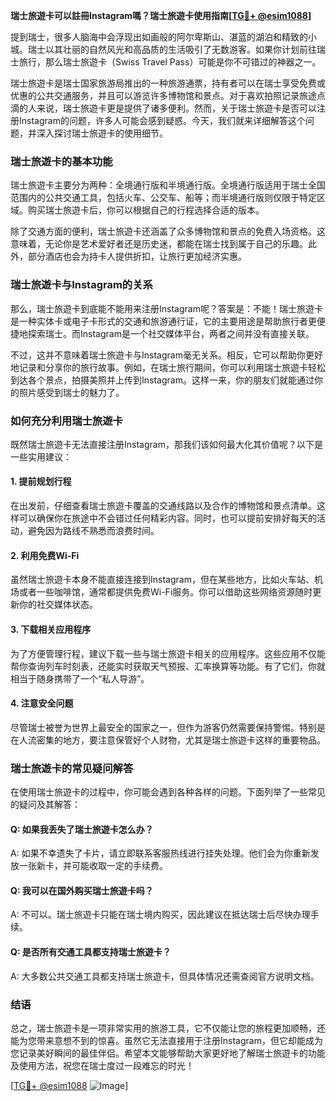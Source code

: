 **瑞士旅遊卡可以註冊Instagram嗎？瑞士旅遊卡使用指南[[TG💪+ @esim1088](https://t.me/s/esim1088)]**

提到瑞士，很多人脑海中会浮现出如画般的阿尔卑斯山、湛蓝的湖泊和精致的小城。瑞士以其壮丽的自然风光和高品质的生活吸引了无数游客。如果你计划前往瑞士旅行，那么瑞士旅遊卡（Swiss Travel Pass）可能是你不可错过的神器之一。

瑞士旅遊卡是瑞士国家旅游局推出的一种旅游通票，持有者可以在瑞士享受免费或优惠的公共交通服务，并且可以游览许多博物馆和景点。对于喜欢拍照记录旅途点滴的人来说，瑞士旅遊卡更是提供了诸多便利。然而，关于瑞士旅遊卡是否可以注册Instagram的问题，许多人可能会感到疑惑。今天，我们就来详细解答这个问题，并深入探讨瑞士旅遊卡的使用细节。

### 瑞士旅遊卡的基本功能

瑞士旅遊卡主要分为两种：全境通行版和半境通行版。全境通行版适用于瑞士全国范围内的公共交通工具，包括火车、公交车、船等；而半境通行版则仅限于特定区域。购买瑞士旅遊卡后，你可以根据自己的行程选择合适的版本。

除了交通方面的便利，瑞士旅遊卡还涵盖了众多博物馆和景点的免费入场资格。这意味着，无论你是艺术爱好者还是历史迷，都能在瑞士找到属于自己的乐趣。此外，部分酒店也会为持卡人提供折扣，让旅行更加经济实惠。

### 瑞士旅遊卡与Instagram的关系

那么，瑞士旅遊卡到底能不能用来注册Instagram呢？答案是：不能！瑞士旅遊卡是一种实体卡或电子卡形式的交通和旅游通行证，它的主要用途是帮助旅行者更便捷地探索瑞士。而Instagram是一个社交媒体平台，两者之间并没有直接关联。

不过，这并不意味着瑞士旅遊卡与Instagram毫无关系。相反，它可以帮助你更好地记录和分享你的旅行故事。例如，在瑞士旅行期间，你可以利用瑞士旅遊卡轻松到达各个景点，拍摄美照并上传到Instagram。这样一来，你的朋友们就能通过你的照片感受到瑞士的魅力了。

### 如何充分利用瑞士旅遊卡

既然瑞士旅遊卡无法直接注册Instagram，那我们该如何最大化其价值呢？以下是一些实用建议：

#### 1. 提前规划行程
在出发前，仔细查看瑞士旅遊卡覆盖的交通线路以及合作的博物馆和景点清单。这样可以确保你在旅途中不会错过任何精彩内容。同时，也可以提前安排好每天的活动，避免因为路线不熟悉而浪费时间。

#### 2. 利用免费Wi-Fi
虽然瑞士旅遊卡本身不能直接连接到Instagram，但在某些地方，比如火车站、机场或者一些咖啡馆，通常都提供免费Wi-Fi服务。你可以借助这些网络资源随时更新你的社交媒体状态。

#### 3. 下载相关应用程序
为了方便管理行程，建议下载一些与瑞士旅遊卡相关的应用程序。这些应用不仅能帮你查询列车时刻表，还能实时获取天气预报、汇率换算等功能。有了它们，你就相当于随身携带了一个“私人导游”。

#### 4. 注意安全问题
尽管瑞士被誉为世界上最安全的国家之一，但作为游客仍然需要保持警惕。特别是在人流密集的地方，要注意保管好个人财物，尤其是瑞士旅遊卡这样的重要物品。

### 瑞士旅遊卡的常见疑问解答

在使用瑞士旅遊卡的过程中，你可能会遇到各种各样的问题。下面列举了一些常见的疑问及其解答：

#### Q: 如果我丢失了瑞士旅遊卡怎么办？
A: 如果不幸遗失了卡片，请立即联系客服热线进行挂失处理。他们会为你重新发放一张新卡，并可能收取一定的手续费。

#### Q: 我可以在国外购买瑞士旅遊卡吗？
A: 不可以。瑞士旅遊卡只能在瑞士境内购买，因此建议在抵达瑞士后尽快办理手续。

#### Q: 是否所有交通工具都支持瑞士旅遊卡？
A: 大多数公共交通工具都支持瑞士旅遊卡，但具体情况还需查阅官方说明文档。

### 结语

总之，瑞士旅遊卡是一项非常实用的旅游工具，它不仅能让您的旅程更加顺畅，还能为您带来意想不到的惊喜。虽然它无法直接用于注册Instagram，但它却能成为您记录美好瞬间的最佳伴侣。希望本文能够帮助大家更好地了解瑞士旅遊卡的功能及使用方法，祝您在瑞士度过一段难忘的时光！

[[TG💪+ @esim1088](https://t.me/s/esim1088) ![Image](https://i.postimg.cc/4NQfJmqS/Snipaste-2025-05-13-00-14-12.png)]